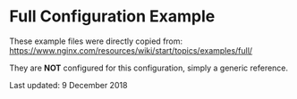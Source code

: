 # Full Configuration Example
These example files were directly copied from:
https://www.nginx.com/resources/wiki/start/topics/examples/full/

They are **NOT** configured for this configuration, simply a generic reference.

Last updated: 9 December 2018